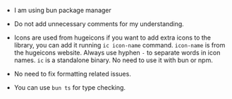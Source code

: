 - I am using bun package manager

- Do not add unnecessary comments for my understanding.

- Icons are used from hugeicons if you want to add extra icons to the library, you can add it running `ic icon-name` command.
  `icon-name` is from the hugeicons website. Always use hyphen `-` to separate words in icon names.
`ic` is a standalone binary. No need to use it with bun or npm.

- No need to fix formatting related issues.

- You can use `bun ts` for type checking.